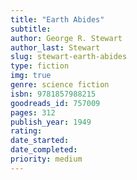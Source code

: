 ```yaml
---
title: "Earth Abides"
subtitle: 
author: George R. Stewart
author_last: Stewart
slug: stewart-earth-abides
type: fiction
img: true
genre: science fiction
isbn: 9781857988215
goodreads_id: 757009
pages: 312
publish_year: 1949
rating: 
date_started:
date_completed:
priority: medium
---
```

